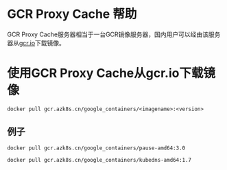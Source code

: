 # GCR Proxy Cache 帮助

GCR Proxy Cache服务器相当于一台GCR镜像服务器，国内用户可以经由该服务器从[gcr.io](http://gcr.io/)下载镜像。

</header>

# 使用GCR Proxy Cache从gcr.io下载镜像

```
docker pull gcr.azk8s.cn/google_containers/<imagename>:<version>
```

## 例子

```
docker pull gcr.azk8s.cn/google_containers/pause-amd64:3.0
```

```
docker pull gcr.azk8s.cn/google_containers/kubedns-amd64:1.7
```
